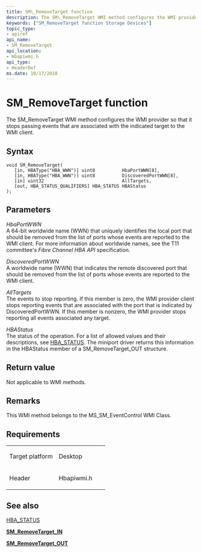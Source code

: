 ```yaml
---
title: SM\_RemoveTarget function
description: The SM\_RemoveTarget WMI method configures the WMI provider so that it stops passing events that are associated with the indicated target to the WMI client.
keywords: ["SM_RemoveTarget function Storage Devices"]
topic_type:
- apiref
api_name:
- SM_RemoveTarget
api_location:
- Hbapiwmi.h
api_type:
- HeaderDef
ms.date: 10/17/2018
---
```


# SM\_RemoveTarget function


The SM\_RemoveTarget WMI method configures the WMI provider so that it stops passing events that are associated with the indicated target to the WMI client.

## Syntax

```ManagedCPlusPlus
void SM_RemoveTarget(
   [in, HBAType("HBA_WWN")] uint8          HbaPortWWN[8],
   [in, HBAType("HBA_WWN")] uint8          DiscoveredPortWWN[8],
   [in] uint32                             AllTargets,
   [out, HBA_STATUS_QUALIFIERS] HBA_STATUS HBAStatus
);
```

## Parameters

*HbaPortWWN*   
A 64-bit worldwide name (WWN) that uniquely identifies the local port that should be removed from the list of ports whose events are reported to the WMI client. For more information about worldwide names, see the T11 committee's *Fibre Channel HBA API* specification.

*DiscoveredPortWWN*   
A worldwide name (WWN) that indicates the remote discovered port that should be removed from the list of ports whose events are reported to the WMI client.

*AllTargets*   
The events to stop reporting. If this member is zero, the WMI provider client stops reporting events that are associated with the port that is indicated by DiscoveredPortWWN. If this member is nonzero, the WMI provider stops reporting all events associated any target.

*HBAStatus*   
The status of the operation. For a list of allowed values and their descriptions, see [HBA\_STATUS](hba-status.md). The miniport driver returns this information in the HBAStatus member of a SM\_RemoveTarget\_OUT structure.

## Return value

Not applicable to WMI methods.

## Remarks

This WMI method belongs to the MS\_SM\_EventControl WMI Class.

## Requirements

<table>
<colgroup>
<col width="50%" />
<col width="50%" />
</colgroup>
<tbody>
<tr class="odd">
<td align="left"><p>Target platform</p></td>
<td align="left">Desktop</td>
</tr>
<tr class="even">
<td align="left"><p>Header</p></td>
<td align="left">Hbapiwmi.h</td>
</tr>
</tbody>
</table>

## <span id="see_also"></span>See also


[HBA\_STATUS](hba-status.md)

[**SM\_RemoveTarget\_IN**](/windows-hardware/drivers/ddi/hbapiwmi/ns-hbapiwmi-_sm_removetarget_in)

[**SM\_RemoveTarget\_OUT**](/windows-hardware/drivers/ddi/hbapiwmi/ns-hbapiwmi-_sm_removetarget_out)

 

